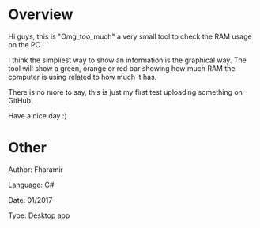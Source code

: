 # Overview
Hi guys, this is "Omg_too_much" a very small tool to check the RAM usage on the PC.

I think the simpliest way to show an information is the graphical way.
The tool will show a green, orange or red bar showing how much RAM the computer is using related to how much it has.

There is no more to say, this is just my first test uploading something on GitHub.

Have a nice day :)

# Other
Author: Fharamir

Language: C#

Date: 01/2017

Type: Desktop app
